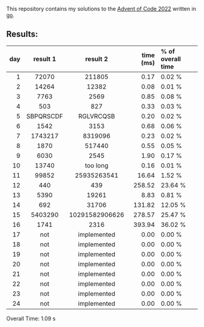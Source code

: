 This repository contains my solutions to the [Advent of Code 2022](https://adventofcode.com/2022) written in [go](https://go.dev/).

## Results:
day | result 1        | result 2        | time (ms) | % of overall time
--: | :-------------: | :--------------:| --------: | :--------
  1 | 72070           | 211805          |      0.17 |  0.02 %
  2 | 14264           | 12382           |      0.08 |  0.01 %
  3 | 7763            | 2569            |      0.85 |  0.08 %
  4 | 503             | 827             |      0.33 |  0.03 %
  5 | SBPQRSCDF       | RGLVRCQSB       |      0.20 |  0.02 %
  6 | 1542            | 3153            |      0.68 |  0.06 %
  7 | 1743217         | 8319096         |      0.23 |  0.02 %
  8 | 1870            | 517440          |      0.55 |  0.05 %
  9 | 6030            | 2545            |      1.90 |  0.17 %
 10 | 13740           | too long        |      0.16 |  0.01 %
 11 | 99852           | 25935263541     |     16.64 |  1.52 %
 12 | 440             | 439             |    258.52 | 23.64 %
 13 | 5390            | 19261           |      8.83 |  0.81 %
 14 | 692             | 31706           |    131.82 | 12.05 %
 15 | 5403290         | 10291582906626  |    278.57 | 25.47 %
 16 | 1741            | 2316            |    393.94 | 36.02 %
 17 | not             | implemented     |      0.00 |  0.00 %
 18 | not             | implemented     |      0.00 |  0.00 %
 19 | not             | implemented     |      0.00 |  0.00 %
 20 | not             | implemented     |      0.00 |  0.00 %
 21 | not             | implemented     |      0.00 |  0.00 %
 22 | not             | implemented     |      0.00 |  0.00 %
 23 | not             | implemented     |      0.00 |  0.00 %
 24 | not             | implemented     |      0.00 |  0.00 %

Overall Time: 1.09 s




